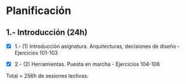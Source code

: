 # Planificación

## 1.- Introducción (24h)

- [X] 1.- (1) Introducción asignatura. Arquitecturas, decisiones de diseño - Ejercicios 101-103
- [X] 2.- (2) Herramientas. Puesta en marcha - Ejercicios 104-106



Total = 256h de sesiones lectivas.
